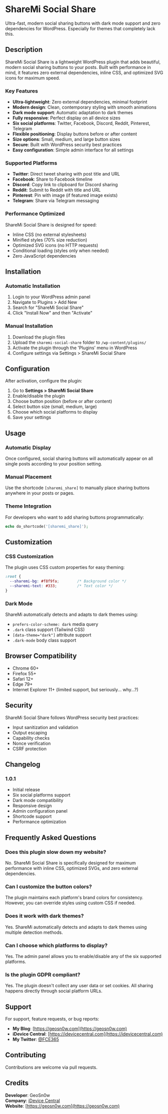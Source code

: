 # ShareMi Social Share
Ultra-fast, modern social sharing buttons with dark mode support and zero dependencies for WordPress. Especially for themes that completely lack this.

## Description

ShareMi Social Share is a lightweight WordPress plugin that adds beautiful, modern social sharing buttons to your posts. Built with performance in mind, it features zero external dependencies, inline CSS, and optimized SVG icons for maximum speed.

### Key Features

- **Ultra-lightweight**: Zero external dependencies, minimal footprint
- **Modern design**: Clean, contemporary styling with smooth animations
- **Dark mode support**: Automatic adaptation to dark themes
- **Fully responsive**: Perfect display on all device sizes
- **Six social platforms**: Twitter, Facebook, Discord, Reddit, Pinterest, Telegram
- **Flexible positioning**: Display buttons before or after content
- **Size options**: Small, medium, and large button sizes
- **Secure**: Built with WordPress security best practices
- **Easy configuration**: Simple admin interface for all settings

### Supported Platforms

- **Twitter**: Direct tweet sharing with post title and URL
- **Facebook**: Share to Facebook timeline
- **Discord**: Copy link to clipboard for Discord sharing
- **Reddit**: Submit to Reddit with title and URL
- **Pinterest**: Pin with image (if featured image exists)
- **Telegram**: Share via Telegram messaging

### Performance Optimized

ShareMi Social Share is designed for speed:
- Inline CSS (no external stylesheets)
- Minified styles (70% size reduction)
- Optimized SVG icons (no HTTP requests)
- Conditional loading (styles only when needed)
- Zero JavaScript dependencies

## Installation

### Automatic Installation

1. Login to your WordPress admin panel
2. Navigate to Plugins > Add New
3. Search for "ShareMi Social Share"
4. Click "Install Now" and then "Activate"

### Manual Installation

1. Download the plugin files
2. Upload the `sharemi-social-share` folder to `/wp-content/plugins/`
3. Activate the plugin through the 'Plugins' menu in WordPress
4. Configure settings via Settings > ShareMi Social Share

## Configuration

After activation, configure the plugin:

1. Go to **Settings > ShareMi Social Share**
2. Enable/disable the plugin
3. Choose button position (before or after content)
4. Select button size (small, medium, large)
5. Choose which social platforms to display
6. Save your settings

## Usage

### Automatic Display

Once configured, social sharing buttons will automatically appear on all single posts according to your position setting.

### Manual Placement

Use the shortcode `[sharemi_share]` to manually place sharing buttons anywhere in your posts or pages.

### Theme Integration

For developers who want to add sharing buttons programmatically:

```php
echo do_shortcode('[sharemi_share]');
```

## Customization

### CSS Customization

The plugin uses CSS custom properties for easy theming:

```css
:root {
  --sharemi-bg: #f8f9fa;        /* Background color */
  --sharemi-text: #333;         /* Text color */
}
```

### Dark Mode

ShareMi automatically detects and adapts to dark themes using:
- `prefers-color-scheme: dark` media query
- `.dark` class support (Tailwind CSS)
- `[data-theme="dark"]` attribute support
- `.dark-mode` body class support

## Browser Compatibility

- Chrome 60+
- Firefox 55+
- Safari 12+
- Edge 79+
- Internet Explorer 11+ (limited support, but seriously... why...?)

## Security

ShareMi Social Share follows WordPress security best practices:
- Input sanitization and validation
- Output escaping
- Capability checks
- Nonce verification
- CSRF protection

## Changelog

### 1.0.1
- Initial release
- Six social platforms support
- Dark mode compatibility
- Responsive design
- Admin configuration panel
- Shortcode support
- Performance optimization

## Frequently Asked Questions

### Does this plugin slow down my website?

No. ShareMi Social Share is specifically designed for maximum performance with inline CSS, optimized SVGs, and zero external dependencies.

### Can I customize the button colors?

The plugin maintains each platform's brand colors for consistency. However, you can override styles using custom CSS if needed.

### Does it work with dark themes?

Yes. ShareMi automatically detects and adapts to dark themes using multiple detection methods.

### Can I choose which platforms to display?

Yes. The admin panel allows you to enable/disable any of the six supported platforms.

### Is the plugin GDPR compliant?

Yes. The plugin doesn't collect any user data or set cookies. All sharing happens directly through social platform URLs.

## Support

For support, feature requests, or bug reports:

- **My Blog**: [https://geosn0w.com](https://geosn0w.com)
- **iDevice Central**: [https://idevicecentral.com](https://idevicecentral.com)
- **My Twitter**: [@FCE365](https://twitter.com/FCE365)

## Contributing

Contributions are welcome via pull requests.

## Credits

**Developer**: GeoSn0w  
**Company**: [iDevice Central](https://idevicecentral.com)  
**Website**: [https://geosn0w.com](https://geosn0w.com)
